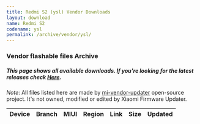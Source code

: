 ```yaml
---
title: Redmi S2 (ysl) Vendor Downloads
layout: download
name: Redmi S2
codename: ysl
permalink: /archive/vendor/ysl/
---
```


### Vendor flashable files Archive
##### This page shows all available downloads. If you're looking for the latest releases check [Here](/vendor/ysl/).

*Note*: All files listed here are made by [mi-vendor-updater](https://github.com/TryHardDood/mi-vendor-updater) open-source project. It's not owned, modified or edited by Xiaomi Firmware Updater.

<div class="table-responsive-md" id="table-wrapper">
    <table id="vendor" class="display dt-responsive compact table table-striped table-hover table-sm">
        <thead class="thead-dark">
            <tr>
                <th>Device</th>
                <th>Branch</th>
                <th>MIUI</th>
                <th>Region</th>
                <th>Link</th>
                <th>Size</th>
                <th>Updated</th>
            </tr>
        </thead>
        <script>loadVendorDownloads('ysl', 'full')</script>
    </table>
</div>
